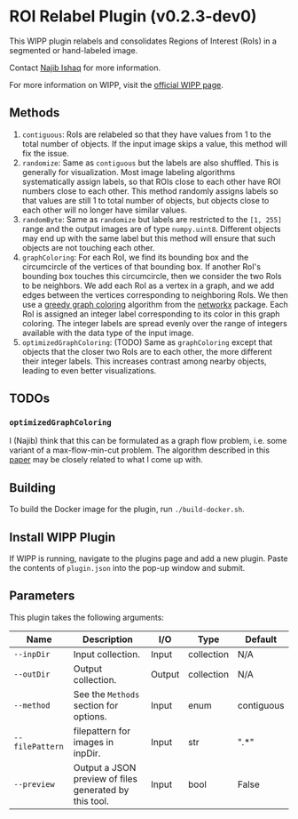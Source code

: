 # ROI Relabel Plugin (v0.2.3-dev0)

This WIPP plugin relabels and consolidates Regions of Interest (RoIs) in a segmented or hand-labeled image.

Contact [Najib Ishaq](mailto:najib.ishaq@nih.gov) for more information.

For more information on WIPP, visit the [official WIPP page](https://isg.nist.gov/deepzoomweb/software/wipp).

## Methods

1. `contiguous`: RoIs are relabeled so that they have values from 1 to the total number of objects. If the input image skips a value, this method will fix the issue.
2. `randomize`: Same as `contiguous` but the labels are also shuffled. This is generally for visualization. Most image labeling algorithms systematically assign labels, so that ROIs close to each other have ROI numbers close to each other. This method randomly assigns labels so that values are still 1 to total number of objects, but objects close to each other will no longer have similar values.
3. `randomByte`: Same as `randomize` but labels are restricted to the `[1, 255]` range and the output images are of type `numpy.uint8`. Different objects may end up with the same label but this method will ensure that such objects are not touching each other.
4. `graphColoring`: For each RoI, we find its bounding box and the circumcircle of the vertices of that bounding box. If another RoI's bounding box touches this circumcircle, then we consider the two RoIs to be neighbors. We add each RoI as a vertex in a graph, and we add edges between the vertices corresponding to neighboring RoIs. We then use a [greedy graph coloring](https://en.wikipedia.org//wiki/Greedy_coloring) algorithm from the [networkx](https://networkx.org/documentation/stable/reference/algorithms/generated/networkx.algorithms.coloring.greedy_color.html#networkx.algorithms.coloring.greedy_color) package. Each RoI is assigned an integer label corresponding to its color in this graph coloring. The integer labels are spread evenly over the range of integers available with the data type of the input image.
5. `optimizedGraphColoring`: (TODO) Same as `graphColoring` except that objects that the closer two RoIs are to each other, the more different their integer labels. This increases contrast among nearby objects, leading to even better visualizations.

## TODOs

### `optimizedGraphColoring`

I (Najib) think that this can be formulated as a graph flow problem, i.e. some variant of a max-flow-min-cut problem.
The algorithm described in this [paper](https://academic.oup.com/bioinformatics/article/21/suppl_1/i302/203604) may be closely related to what I come up with.

## Building

To build the Docker image for the plugin, run `./build-docker.sh`.

## Install WIPP Plugin

If WIPP is running, navigate to the plugins page and add a new plugin.
Paste the contents of `plugin.json` into the pop-up window and submit.

## Parameters

This plugin takes the following arguments:

| Name            | Description                                            | I/O    | Type       | Default    |
|-----------------|--------------------------------------------------------|--------|------------|------------|
| `--inpDir`      | Input collection.                                      | Input  | collection | N/A        |
| `--outDir`      | Output collection.                                     | Output | collection | N/A        |
| `--method`      | See the `Methods` section for options.                 | Input  | enum       | contiguous |
| `--filePattern` | filepattern for images in inpDir.                      | Input  | str        | ".*"       |
| `--preview`     | Output a JSON preview of files generated by this tool. | Input  | bool       | False      |
